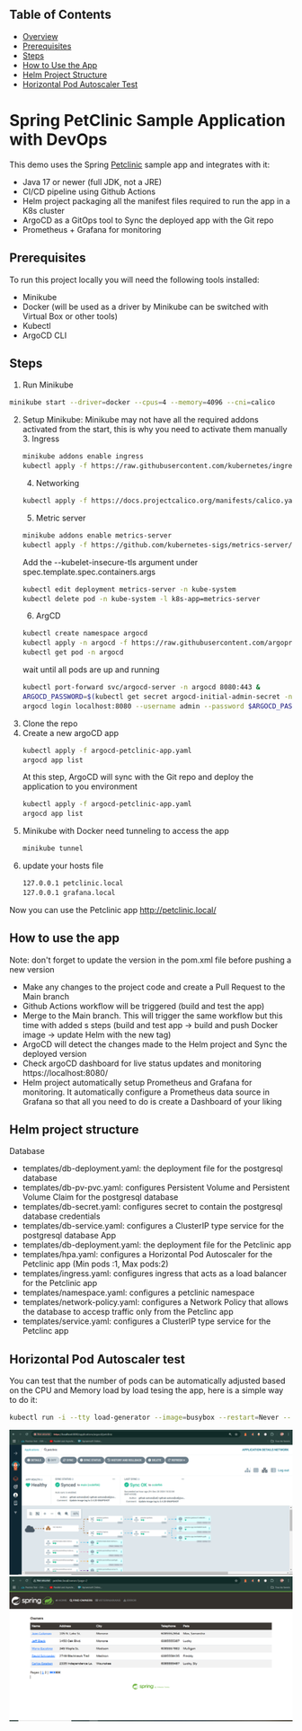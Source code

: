## Table of Contents
- [Overview](#spring-petclinic-sample-application-with-devops)
- [Prerequisites](#prerequisites)
- [Steps](#steps)
- [How to Use the App](#how-to-use-the-app)
- [Helm Project Structure](#helm-project-structure)
- [Horizontal Pod Autoscaler Test](#horizontal-pod-autoscaler-test)

# Spring PetClinic Sample Application with DevOps

This demo uses the Spring [Petclinic](https://github.com/spring-projects/spring-petclinic) sample app and integrates with it:

- Java 17 or newer (full JDK, not a JRE)
- CI/CD pipeline using Github Actions
- Helm project packaging all the manifest files required to run the app in a K8s cluster
- ArgoCD as a GitOps tool to Sync the deployed app with the Git repo
- Prometheus + Grafana for monitoring



## Prerequisites

To run this project locally you will need the following tools installed:

- Minikube
- Docker (will be used as a driver by Minikube can be switched with Virtual Box or other tools)
- Kubectl
- ArgoCD CLI


## Steps

1. Run Minikube
```bash
minikube start --driver=docker --cpus=4 --memory=4096 --cni=calico
```
2. Setup Minikube: Minikube may not have all the required addons activated from the start, this is why you need to activate them manually
   3. Ingress
   ```bash
   minikube addons enable ingress
   kubectl apply -f https://raw.githubusercontent.com/kubernetes/ingress-nginx/main/deploy/static/provider/cloud/deploy.yaml
   ```
   4. Networking
   ```bash
   kubectl apply -f https://docs.projectcalico.org/manifests/calico.yaml
   ```
   5. Metric server
   ```bash
   minikube addons enable metrics-server
   kubectl apply -f https://github.com/kubernetes-sigs/metrics-server/releases/latest/download/components.yaml
   ```
   Add the --kubelet-insecure-tls argument under spec.template.spec.containers.args
   ```bash
   kubectl edit deployment metrics-server -n kube-system
   kubectl delete pod -n kube-system -l k8s-app=metrics-server
   ```
   6. ArgCD
   ```bash
   kubectl create namespace argocd
   kubectl apply -n argocd -f https://raw.githubusercontent.com/argoproj/argo-cd/stable/manifests/install.yaml
   kubectl get pod -n argocd
   ```
   wait until all pods are up and running
   ```bash
   kubectl port-forward svc/argocd-server -n argocd 8080:443 &
   ARGOCD_PASSWORD=$(kubectl get secret argocd-initial-admin-secret -n argocd -o jsonpath="{.data.password}" | base64 -d)
   argocd login localhost:8080 --username admin --password $ARGOCD_PASSWORD --insecure
   ```
3. Clone the repo
4. Create a new argoCD app
   ```bash
   kubectl apply -f argocd-petclinic-app.yaml
   argocd app list
   ```
   At this step, ArgoCD will sync with the Git repo and deploy the application to you environment
   ```bash
   kubectl apply -f argocd-petclinic-app.yaml
   argocd app list
   ```
5. Minikube with Docker need tunneling to access the app
   ```bash
   minikube tunnel
   ```
6. update your hosts file 
   ```bash
   127.0.0.1 petclinic.local
   127.0.0.1 grafana.local
   ```
Now you can use the Petclinic app http://petclinic.local/
   
   
## How to use the app
Note: don't forget to update the version in the pom.xml file before pushing a new version
- Make any changes to the project code and create a Pull Request to the Main branch
- Github Actions workflow will be triggered (build and test the app)
- Merge to the Main branch. This will trigger the same workflow but this time with added s
 steps (build and test app -> build and push Docker image -> update Helm with the new tag)
- ArgoCD will detect the changes made to the Helm project and Sync the deployed version
- Check argoCD dashboard for live status updates and monitoring https://localhost:8080/
- Helm project automatically setup Prometheus and Grafana for monitoring. It automatically 
 configure a Prometheus data source in Grafana so that all you need to do is create a Dashboard of your liking 

## Helm project structure
Database
- templates/db-deployment.yaml: the deployment file for the postgresql database
- templates/db-pv-pvc.yaml: configures Persistent Volume and Persistent Volume Claim for the postgresql database
- templates/db-secret.yaml: configures secret to contain the postgresql database credentials
- templates/db-service.yaml: configures a ClusterIP type service for the postgresql database
App
- templates/db-deployment.yaml: the deployment file for the Petclinic app
- templates/hpa.yaml: configures a Horizontal Pod Autoscaler for the Petclinic app (Min pods :1, Max pods:2)
- templates/ingress.yaml: configures ingress that acts as a load balancer for the Petclinic app
- templates/namespace.yaml: configures a petclinic namespace
- templates/network-policy.yaml: configures a Network Policy that allows the database to accesp traffic only from the Petclinc app
- templates/service.yaml: configures a ClusterIP type service for the Petclinc app

## Horizontal Pod Autoscaler test
You can test that the number of pods can be automatically adjusted based on the CPU and Memory load by load tesing the app, here is a simple way to do it:
```bash
kubectl run -i --tty load-generator --image=busybox --restart=Never -- /bin/sh -c "while true; do wget -q -O- http://petclinic-svc.petclinic.svc.cluster.local/owners?page=3; done"
```
![img.png](img.png)
![img_1.png](img_1.png)
